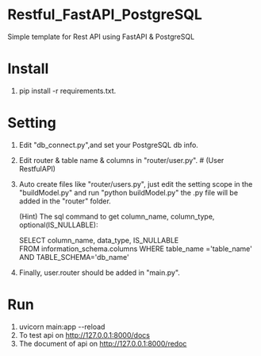 # Restful_FastAPI_PostgreSQL
Simple template for Rest API using FastAPI &amp; PostgreSQL


# Install 
1. pip install -r requirements.txt.

# Setting
1. Edit "db_connect.py",and set your PostgreSQL db info.
2. Edit router & table name & columns in "router/user.py". # (User RestfulAPI)
3. Auto create files like "router/users.py", just edit the setting scope in the "buildModel.py" and run "python buildModel.py" 
   the .py file will be added in the "router" folder.
   
   (Hint) The sql command to get column_name, column_type, optional(IS_NULLABLE): 
      
      SELECT
          column_name,
          data_type,
          IS_NULLABLE    
      FROM information_schema.columns 
      WHERE table_name ='table_name'
      AND TABLE_SCHEMA='db_name'
4. Finally, user.router should be added in "main.py". 
   
# Run
1. uvicorn main:app --reload
2. To test api on http://127.0.0.1:8000/docs
3. The document of api on http://127.0.0.1:8000/redoc

